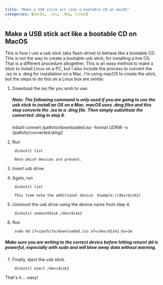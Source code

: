 ```yaml
---
title: "Make a USB stick act like a bootable CD on macOS"
categories: [macOS, .iso, .dmg, linux]  
---
```



## Make a USB stick act like a bootable CD on MacOS


This is how I use a usb stick (aka flash-drive) to behave like a bootable CD.  This is not the way to create a bootable usb stick, for installing a live OS.  That is a different procedure altogether.  This is an easy method to make a stick to install Linux on a PC, but I also include the process to convert the .iso to a .dmg for installation on a Mac.
I'm using macOS to create the stick, but the steps to do this on a Linux box are similar.


1. Download the iso file you wish to use.

   ##### **Note: The following command is only used if you are going to use the usb stick to install an OS on a Mac. macOS uses .dmg files and this step converts the .iso to a .dmg file.  Then simply substitute the converted .dmg in step 6.**  
     hdiutil convert /path/to/downloaded.iso -format UDRW -o /path/to/converted.dmg2  


2. Run

        diskutil list

        Note which devices are present.


3. Insert usb drive.


4. Again, run

        diskutil list

        This time note the additional device. Example:(/dev/disk2)


5. Unmount the usb drive using the device name from step 4.

        diskutil unmountDisk /dev/disk2


6. Run

        sudo dd if=/path/to/downloaded.iso of=/dev/disk2 bs=1m
##### **Make sure you are writing to the correct device before hitting return! dd is powerful, especially with sudo and will blow away data without warning.**


7. Finally, eject the usb stick.

        diskutil eject /dev/disk2


That's it.....easy!
